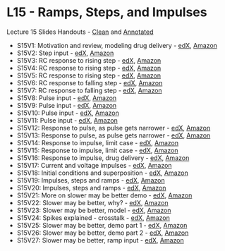 # L15 - Ramps, Steps, and Impulses

Lecture 15 Slides Handouts - [Clean][L15handouts-clean] and [Annotated][L15handouts-annotated]
* S15V1: Motivation and review, modeling drug delivery - [edX][S15V1-edX-Video], [Amazon][S15V1-Amazon-S3]
* S15V2: Step input - [edX][S15V2-edX-Video], [Amazon][S15V2-Amazon-S3]
* S15V3: RC response to rising step - [edX][S15V3-edX-Video], [Amazon][S15V3-Amazon-S3]
* S15V4: RC response to rising step - [edX][S15V4-edX-Video], [Amazon][S15V4-Amazon-S3]
* S15V5: RC response to rising step - [edX][S15V5-edX-Video], [Amazon][S15V5-Amazon-S3]
* S15V6: RC response to falling step - [edX][S15V6-edX-Video], [Amazon][S15V6-Amazon-S3]
* S15V7: RC response to falling step - [edX][S15V7-edX-Video], [Amazon][S15V7-Amazon-S3]
* S15V8: Pulse input - [edX][S15V8-edX-Video], [Amazon][S15V8-Amazon-S3]
* S15V9: Pulse input - [edX][S15V9-edX-Video], [Amazon][S15V9-Amazon-S3]
* S15V10: Pulse input - [edX][S15V10-edX-Video], [Amazon][S15V10-Amazon-S3]
* S15V11: Pulse input - [edX][S15V11-edX-Video], [Amazon][S15V11-Amazon-S3]
* S15V12: Response to pulse, as pulse gets narrower - [edX][S15V12-edX-Video], [Amazon][S15V12-Amazon-S3]
* S15V13: Response to pulse, as pulse gets narrower - [edX][S15V13-edX-Video], [Amazon][S15V13-Amazon-S3]
* S15V14: Response to impulse, limit case - [edX][S15V14-edX-Video], [Amazon][S15V14-Amazon-S3]
* S15V15: Response to impulse, limit case - [edX][S15V15-edX-Video], [Amazon][S15V15-Amazon-S3]
* S15V16: Response to impulse, drug delivery - [edX][S15V16-edX-Video], [Amazon][S15V16-Amazon-S3]
* S15V17: Current and voltage impulses - [edX][S15V17-edX-Video], [Amazon][S15V17-Amazon-S3]
* S15V18: Initial conditions and superposition - [edX][S15V18-edX-Video], [Amazon][S15V18-Amazon-S3]
* S15V19: Impulses, steps and ramps - [edX][S15V19-edX-Video], [Amazon][S15V19-Amazon-S3]
* S15V20: Impulses, steps and ramps - [edX][S15V20-edX-Video], [Amazon][S15V20-Amazon-S3]
* S15V21: More on slower may be better demo - [edX][S15V21-edX-Video], [Amazon][S15V21-Amazon-S3]
* S15V22: Slower may be better, why? - [edX][S15V22-edX-Video], [Amazon][S15V22-Amazon-S3]
* S15V23: Slower may be better, model - [edX][S15V23-edX-Video], [Amazon][S15V23-Amazon-S3]
* S15V24: Spikes explained - crosstalk - [edX][S15V24-edX-Video], [Amazon][S15V24-Amazon-S3]
* S15V25: Slower may be better, demo part 1 - [edX][S15V25-edX-Video], [Amazon][S15V25-Amazon-S3]
* S15V26: Slower may be better, demo part 2 - [edX][S15V26-edX-Video], [Amazon][S15V26-Amazon-S3]
* S15V27: Slower may be better, ramp input - [edX][S15V27-edX-Video], [Amazon][S15V27-Amazon-S3]

[L15handouts-clean]: https://courses.edx.org/asset-v1:MITx+6.002.2x+2T2019+type@asset+block/handouts_6002-L15-oei12-gaps.pdf
[L15handouts-annotated]: https://courses.edx.org/asset-v1:MITx+6.002.2x+2T2019+type@asset+block/handouts_6002-L15-oei12-gaps-annotated.pdf

[S15V1-edX-Video]: https://edx-video.net/mit-6002x/MIT6002XT214-V021200_DTH.mp4
[S15V2-edX-Video]: https://edx-video.net/mit-6002x/MIT6002XT214-V021300_DTH.mp4
[S15V3-edX-Video]: https://edx-video.net/mit-6002x/MIT6002XT214-V021400_DTH.mp4
[S15V4-edX-Video]: https://edx-video.net/mit-6002x/MIT6002XT214-V021500_DTH.mp4
[S15V5-edX-Video]: https://edx-video.net/mit-6002x/MIT6002XT214-V021600_DTH.mp4
[S15V6-edX-Video]: https://edx-video.net/mit-6002x/MIT6002XT214-V021700_DTH.mp4
[S15V7-edX-Video]: https://edx-video.net/mit-6002x/MIT6002XT214-V021800_DTH.mp4
[S15V8-edX-Video]: https://edx-video.net/mit-6002x/MIT6002XT214-V021900_DTH.mp4
[S15V9-edX-Video]: https://edx-video.net/mit-6002x/MIT6002XT214-V022000_DTH.mp4
[S15V10-edX-Video]: https://edx-video.net/mit-6002x/MIT6002XT214-V022100_DTH.mp4
[S15V11-edX-Video]: https://edx-video.net/mit-6002x/MIT6002XT214-V022200_DTH.mp4
[S15V12-edX-Video]: https://edx-video.net/mit-6002x/MIT6002XT214-V022300_DTH.mp4
[S15V13-edX-Video]: https://edx-video.net/mit-6002x/MIT6002XT214-V022400_DTH.mp4
[S15V14-edX-Video]: https://edx-video.net/mit-6002x/MIT6002XT214-V022500_DTH.mp4
[S15V15-edX-Video]: https://edx-video.net/mit-6002x/MIT6002XT214-V022600_DTH.mp4
[S15V16-edX-Video]: https://edx-video.net/mit-6002x/MIT6002XT214-V022700_DTH.mp4
[S15V17-edX-Video]: https://edx-video.net/mit-6002x/MIT6002XT214-V022800_DTH.mp4
[S15V18-edX-Video]: https://edx-video.net/mit-6002x/MIT6002XT214-V022900_DTH.mp4
[S15V19-edX-Video]: https://edx-video.net/mit-6002x/MIT6002XT214-V023000_DTH.mp4
[S15V20-edX-Video]: https://edx-video.net/mit-6002x/MIT6002XT214-V023100_DTH.mp4
[S15V21-edX-Video]: https://edx-video.net/mit-6002x/MIT6002XT214-V023200_DTH.mp4
[S15V22-edX-Video]: https://edx-video.net/mit-6002x/MIT6002XT214-V023300_DTH.mp4
[S15V23-edX-Video]: https://edx-video.net/mit-6002x/MIT6002XT214-V023400_DTH.mp4
[S15V24-edX-Video]: https://edx-video.net/mit-6002x/MIT6002XT214-V023500_DTH.mp4
[S15V25-edX-Video]: https://edx-video.net/mit-6002x/MIT6002XT214-V023700_DTH.mp4
[S15V26-edX-Video]: https://edx-video.net/mit-6002x/MIT6002XT214-V023600_DTH.mp4
[S15V27-edX-Video]: https://edx-video.net/mit-6002x/MIT6002XT214-V023800_DTH.mp4

[S15V1-Amazon-S3]: https://s3.amazonaws.com/edx-course-videos/mit-6002x/6002-L15-oei12-1_100.mov
[S15V2-Amazon-S3]: https://s3.amazonaws.com/edx-course-videos/mit-6002x/6002-L15-oei12-2_100.mov
[S15V3-Amazon-S3]: https://s3.amazonaws.com/edx-course-videos/mit-6002x/6002-L15-oei12-3a_100.mov
[S15V4-Amazon-S3]: https://s3.amazonaws.com/edx-course-videos/mit-6002x/6002-L15-oei12-3b_100.mov
[S15V5-Amazon-S3]: https://s3.amazonaws.com/edx-course-videos/mit-6002x/6002-L15-oei12-3c_100.mov
[S15V6-Amazon-S3]: https://s3.amazonaws.com/edx-course-videos/mit-6002x/6002-L15-oei12-4a_100.mov
[S15V7-Amazon-S3]: https://s3.amazonaws.com/edx-course-videos/mit-6002x/6002-L15-oei12-4b_100.mov
[S15V8-Amazon-S3]: https://s3.amazonaws.com/edx-course-videos/mit-6002x/6002-L15-oei12-5a_100.mov
[S15V9-Amazon-S3]: https://s3.amazonaws.com/edx-course-videos/mit-6002x/6002-L15-oei12-5b_100.mov
[S15V10-Amazon-S3]: https://s3.amazonaws.com/edx-course-videos/mit-6002x/6002-L15-oei12-5c_100.mov
[S15V11-Amazon-S3]: https://s3.amazonaws.com/edx-course-videos/mit-6002x/6002-L15-oei12-5d_100.mov
[S15V12-Amazon-S3]: https://s3.amazonaws.com/edx-course-videos/mit-6002x/6002-L15-oei12-6a_100.mov
[S15V13-Amazon-S3]: https://s3.amazonaws.com/edx-course-videos/mit-6002x/6002-L15-oei12-6b_100.mov
[S15V14-Amazon-S3]: https://s3.amazonaws.com/edx-course-videos/mit-6002x/6002-L15-oei12-7a_100.mov
[S15V15-Amazon-S3]: https://s3.amazonaws.com/edx-course-videos/mit-6002x/6002-L15-oei12-7b_100.mov
[S15V16-Amazon-S3]: https://s3.amazonaws.com/edx-course-videos/mit-6002x/6002-L15-oei12-8_100.mp4
[S15V17-Amazon-S3]: https://s3.amazonaws.com/edx-course-videos/mit-6002x/6002-L15-oei12-9_100.mp4
[S15V18-Amazon-S3]: https://s3.amazonaws.com/edx-course-videos/mit-6002x/6002-L15-oei12-10_100.mp4
[S15V19-Amazon-S3]: https://s3.amazonaws.com/edx-course-videos/mit-6002x/6002-L15-oei12-11_100a.mp4
[S15V20-Amazon-S3]: https://s3.amazonaws.com/edx-course-videos/mit-6002x/6002-L15-oei12-11_100b.mp4
[S15V21-Amazon-S3]: https://s3.amazonaws.com/edx-course-videos/mit-6002x/6002-L15-oei12-12_100.mp4
[S15V22-Amazon-S3]: https://s3.amazonaws.com/edx-course-videos/mit-6002x/6002-L15-oei12-13_100.mp4
[S15V23-Amazon-S3]: https://s3.amazonaws.com/edx-course-videos/mit-6002x/6002-L15-oei12-14_100.mp4
[S15V24-Amazon-S3]: https://s3.amazonaws.com/edx-course-videos/mit-6002x/6002-L15-oei12-15_100.mp4
[S15V25-Amazon-S3]: https://s3.amazonaws.com/edx-course-videos/mit-6002x/6002-L15-oei12-16_100.mov
[S15V26-Amazon-S3]: https://s3.amazonaws.com/edx-course-videos/mit-6002x/6002-L15-oei12-16_5_100.mov
[S15V27-Amazon-S3]: https://s3.amazonaws.com/edx-course-videos/mit-6002x/6002-L15-oei12-17_100.mp4
